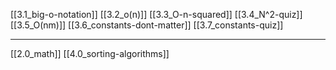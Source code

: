 [[3.1_big-o-notation]]
[[3.2_o(n)]]
[[3.3_O-n-squared]]
[[3.4_N^2-quiz]]
[[3.5_O(nm)]]
[[3.6_constants-dont-matter]]
[[3.7_constants-quiz]]

---
[[2.0_math]]
[[4.0_sorting-algorithms]]
